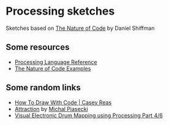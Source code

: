 # Processing sketches
Sketches based on [The Nature of Code](http://natureofcode.com/) by Daniel Shiffman

## Some resources
* [Processing Language Reference](https://processing.org/reference/)
* [The Nature of Code Examples](https://github.com/shiffman/The-Nature-of-Code-Examples)

## Some random links
* [How To Draw With Code | Casey Reas](https://www.youtube.com/watch?v=_8DMEHxOLQE)
* [Attraction](https://www.youtube.com/watch?v=kDKQGinIEAk) by [Michal Piasecki](http://michalpiasecki.com/)
* [Visual Electronic Drum Mapping using Processing Part 4/6](https://www.youtube.com/watch?v=dUZ1XiOTdbE)